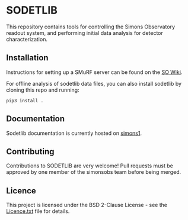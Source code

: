 # SODETLIB

This repository contains tools for controlling the Simons Observatory readout
system, and performing initial data analysis for detector characterization.

## Installation

Instructions for setting up a SMuRF server can be found on the
[SO Wiki].

For offline analysis of sodetlib data files, you can also install sodetlib
by cloning this repo and running:

```
pip3 install .
```

[SO Wiki]: http://simonsobservatory.wikidot.com/smurf-software-setup

## Documentation

Sodetlib documentation is currently hosted on [simons1].

[simons1]: https://simons1.princeton.edu/docs/sodetlib/

## Contributing

Contributions to SODETLIB are very welcome!
Pull requests must be approved by one member of the simonsobs team before being
merged.

## Licence

This project is licensed under the BSD 2-Clause License - see the
[Licence.txt](https://github.com/simonsobs/sodetlib/blob/master/LICENSE.txt)
file for details.
